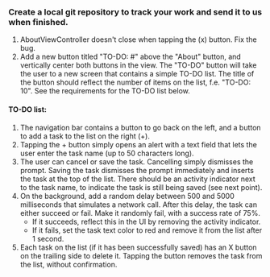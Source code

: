 ### Create a local git repository to track your work and send it to us when finished.

1. AboutViewController doesn't close when tapping the (x) button. Fix the bug.
2. Add a new button titled "TO-DO: #" above the "About" button, and vertically center both buttons in the view. The "TO-DO" button will take the user to a new screen that contains a simple TO-DO list. The title of the button should reflect the number of items on the list, f.e. "TO-DO: 10". See the requirements for the TO-DO list below.

#### TO-DO list:
1. The navigation bar contains a button to go back on the left, and a button to add a task to the list on the right (+).
2. Tapping the + button simply opens an alert with a text field that lets the user enter the task name (up to 50 characters long).
3. The user can cancel or save the task. Cancelling simply dismisses the prompt. Saving the task dismisses the prompt immediately and inserts the task at the top of the list. There should be an activity indicator next to the task name, to indicate the task is still being saved (see next point).
4. On the background, add a random delay between 500 and 5000 milliseconds that simulates a network call. After this delay, the task can either succeed or fail. Make it randomly fail, with a success rate of 75%.
	* If it succeeds, reflect this in the UI by removing the activity indicator.
	* If it fails, set the task text color to red and remove it from the list after 1 second.
5. Each task on the list (if it has been successfully saved) has an X button on the trailing side to delete it. Tapping the button removes the task from the list, without confirmation.
